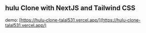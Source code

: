 
## hulu Clone with NextJS and Tailwind CSS

demo: [https://hulu-clone-talal531.vercel.app/](https://hulu-clone-talal531.vercel.app/)
